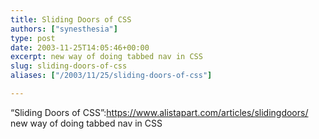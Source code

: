 ```yaml
---
title: Sliding Doors of CSS
authors: ["synesthesia"]
type: post
date: 2003-11-25T14:05:46+00:00
excerpt: new way of doing tabbed nav in CSS
slug: sliding-doors-of-css 
aliases: ["/2003/11/25/sliding-doors-of-css"]

---
```

&#8220;Sliding Doors of CSS&#8221;:https://www.alistapart.com/articles/slidingdoors/ new way of doing tabbed nav in CSS